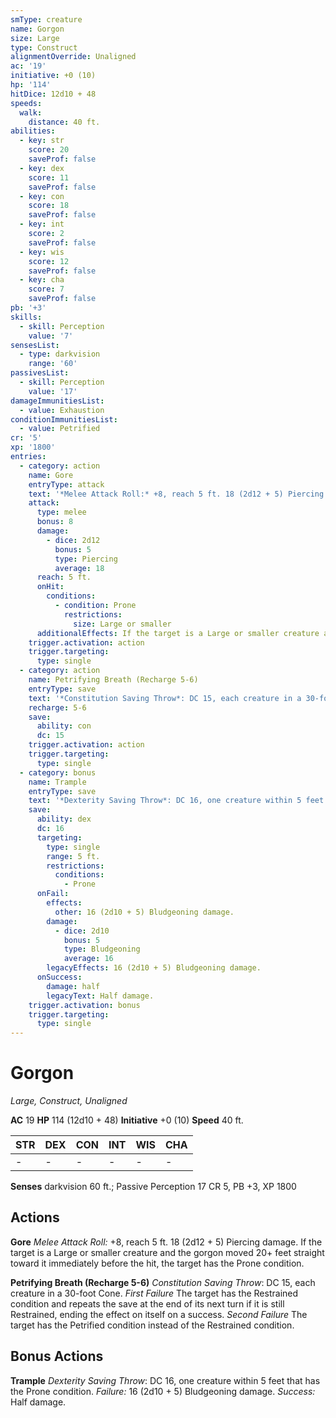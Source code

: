 ```yaml
---
smType: creature
name: Gorgon
size: Large
type: Construct
alignmentOverride: Unaligned
ac: '19'
initiative: +0 (10)
hp: '114'
hitDice: 12d10 + 48
speeds:
  walk:
    distance: 40 ft.
abilities:
  - key: str
    score: 20
    saveProf: false
  - key: dex
    score: 11
    saveProf: false
  - key: con
    score: 18
    saveProf: false
  - key: int
    score: 2
    saveProf: false
  - key: wis
    score: 12
    saveProf: false
  - key: cha
    score: 7
    saveProf: false
pb: '+3'
skills:
  - skill: Perception
    value: '7'
sensesList:
  - type: darkvision
    range: '60'
passivesList:
  - skill: Perception
    value: '17'
damageImmunitiesList:
  - value: Exhaustion
conditionImmunitiesList:
  - value: Petrified
cr: '5'
xp: '1800'
entries:
  - category: action
    name: Gore
    entryType: attack
    text: '*Melee Attack Roll:* +8, reach 5 ft. 18 (2d12 + 5) Piercing damage. If the target is a Large or smaller creature and the gorgon moved 20+ feet straight toward it immediately before the hit, the target has the Prone condition.'
    attack:
      type: melee
      bonus: 8
      damage:
        - dice: 2d12
          bonus: 5
          type: Piercing
          average: 18
      reach: 5 ft.
      onHit:
        conditions:
          - condition: Prone
            restrictions:
              size: Large or smaller
      additionalEffects: If the target is a Large or smaller creature and the gorgon moved 20+ feet straight toward it immediately before the hit, the target has the Prone condition.
    trigger.activation: action
    trigger.targeting:
      type: single
  - category: action
    name: Petrifying Breath (Recharge 5-6)
    entryType: save
    text: '*Constitution Saving Throw*: DC 15, each creature in a 30-foot Cone. *First Failure* The target has the Restrained condition and repeats the save at the end of its next turn if it is still Restrained, ending the effect on itself on a success. *Second Failure* The target has the Petrified condition instead of the Restrained condition.'
    recharge: 5-6
    save:
      ability: con
      dc: 15
    trigger.activation: action
    trigger.targeting:
      type: single
  - category: bonus
    name: Trample
    entryType: save
    text: '*Dexterity Saving Throw*: DC 16, one creature within 5 feet that has the Prone condition. *Failure:*  16 (2d10 + 5) Bludgeoning damage. *Success:*  Half damage.'
    save:
      ability: dex
      dc: 16
      targeting:
        type: single
        range: 5 ft.
        restrictions:
          conditions:
            - Prone
      onFail:
        effects:
          other: 16 (2d10 + 5) Bludgeoning damage.
        damage:
          - dice: 2d10
            bonus: 5
            type: Bludgeoning
            average: 16
        legacyEffects: 16 (2d10 + 5) Bludgeoning damage.
      onSuccess:
        damage: half
        legacyText: Half damage.
    trigger.activation: bonus
    trigger.targeting:
      type: single
---
```


# Gorgon
*Large, Construct, Unaligned*

**AC** 19
**HP** 114 (12d10 + 48)
**Initiative** +0 (10)
**Speed** 40 ft.

| STR | DEX | CON | INT | WIS | CHA |
| --- | --- | --- | --- | --- | --- |
| - | - | - | - | - | - |

**Senses** darkvision 60 ft.; Passive Perception 17
CR 5, PB +3, XP 1800

## Actions

**Gore**
*Melee Attack Roll:* +8, reach 5 ft. 18 (2d12 + 5) Piercing damage. If the target is a Large or smaller creature and the gorgon moved 20+ feet straight toward it immediately before the hit, the target has the Prone condition.

**Petrifying Breath (Recharge 5-6)**
*Constitution Saving Throw*: DC 15, each creature in a 30-foot Cone. *First Failure* The target has the Restrained condition and repeats the save at the end of its next turn if it is still Restrained, ending the effect on itself on a success. *Second Failure* The target has the Petrified condition instead of the Restrained condition.

## Bonus Actions

**Trample**
*Dexterity Saving Throw*: DC 16, one creature within 5 feet that has the Prone condition. *Failure:*  16 (2d10 + 5) Bludgeoning damage. *Success:*  Half damage.
